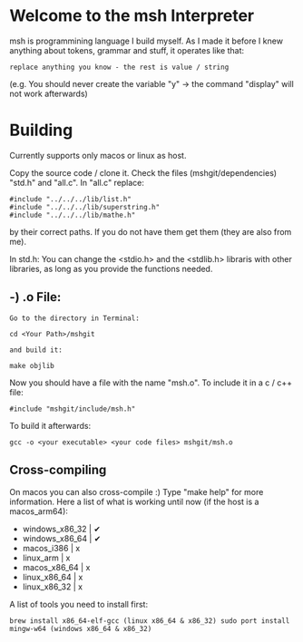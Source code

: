 # Welcome to the msh Interpreter
msh is programmining language I build myself. As I made it before I knew anything about tokens, grammar and stuff, it operates like that:

    replace anything you know - the rest is value / string

(e.g. You should never create the variable "y" -> the command "display" will not work afterwards)

# Building

Currently supports only macos or linux as host.

Copy the source code / clone it.
Check the files (mshgit/dependencies) "std.h" and "all.c". In "all.c" replace: 

    #include "../../../lib/list.h"
    #include "../../../lib/superstring.h"
    #include "../../../lib/mathe.h"

by their correct paths. If you do not have them get them (they are also from me).

In std.h: You can change the <stdio.h> and the <stdlib.h> libraris with other libraries, as long as you provide the functions needed.

## -) .o File: 
    Go to the directory in Terminal:

    cd <Your Path>/mshgit

    and build it:

    make objlib

Now you should have a file with the name
"msh.o". 
To include it in a c / c++ file:

    #include "mshgit/include/msh.h"

To build it afterwards:

    gcc -o <your executable> <your code files> mshgit/msh.o

## Cross-compiling
On macos you can also cross-compile :)
Type "make help" for more information.
Here a list of what is working until now (if the host is a macos_arm64):
- windows_x86_32 | ✔
- windows_x86_64 | ✔
- macos_i386     | x
- linux_arm      | x
- macos_x86_64   | x
- linux_x86_64   | x
- linux_x86_32   | x

A list of tools you need to install first:


`
brew install x86_64-elf-gcc (linux x86_64 & x86_32)
sudo port install mingw-w64 (windows x86_64 & x86_32)
`

